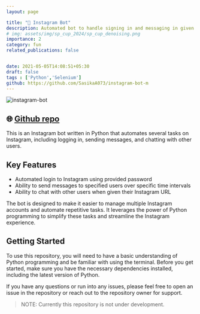 ```yaml
---
layout: page

title: "🤖 Instagram Bot"
description: Automated bot to handle signing in and messaging in given intervals in Instagram using Selenium (Python)
# img: assets/img/sp_cup_2024/sp_cup_denoising.png
importance: 2
category: fun
related_publications: false


date: 2021-05-05T14:08:51+05:30
draft: false
tags : ['Python','Selenium']
github: https://github.com/SasikaA073/instagram-bot-m
---
```


![instagram-bot](https://www.bestproxyreviews.com/wp-content/uploads/2020/10/Best-Instagram-Bots.jpg)

## 🌐 [Github repo](https://github.com/SasikaA073/instagram-bot-m)

This is an Instagram bot written in Python that automates several tasks on Instagram, including logging in, sending messages, and chatting with other users.

## Key Features
- Automated login to Instagram using provided password
- Ability to send messages to specified users over specific time intervals
- Ability to chat with other users when given their Instagram URL

The bot is designed to make it easier to manage multiple Instagram accounts and automate repetitive tasks. It leverages the power of Python programming to simplify these tasks and streamline the Instagram experience.

## Getting Started
To use this repository, you will need to have a basic understanding of Python programming and be familiar with using the terminal. Before you get started, make sure you have the necessary dependencies installed, including the latest version of Python.

If you have any questions or run into any issues, please feel free to open an issue in the repository or reach out to the repository owner for support.

> NOTE: Currently this repository is not under development.

